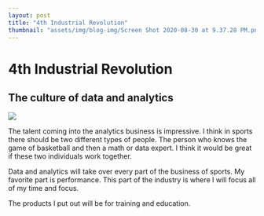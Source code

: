 ```yaml
---
layout: post
title: "4th Industrial Revolution"
thumbnail: "assets/img/blog-img/Screen Shot 2020-08-30 at 9.37.28 PM.png"
---
```


# 4th Industrial Revolution

## The culture of data and analytics

![]({{site.url}}{{site.baseurl}}/assets/img/blog-img/4th-industrial-revolution-graphics.png?=raw)

The talent coming into the analytics business is impressive.  I think in sports there should be two different types of people. The person who knows the game of basketball and then a math or data expert. 
I think it would be great if these two individuals work together.  

Data and analytics will take over every part of the business of sports.  My favorite part is performance.  This part of the industry is where I will focus all of my time and focus.  

The products I put out will be for training and education. 


